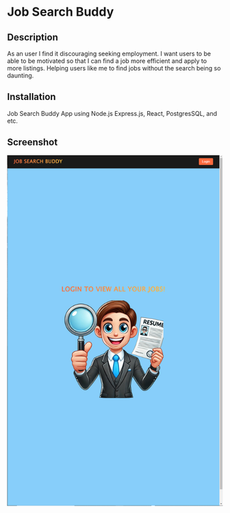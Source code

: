 # Job Search Buddy


## Description

As an user I find it discouraging seeking employment. 
I want users to be able to be motivated so that I can find a job more efficient and apply to more listings.
Helping users like me to find jobs without the search being so daunting.

## Installation

Job Search Buddy App using Node.js
Express.js, React, PostgresSQL, and etc.


## Screenshot

   ![Screenshot](<job search buddy.PNG>)
   
   





